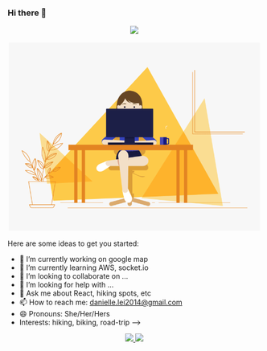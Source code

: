 ### Hi there 👋
<p align="center">
  <a href="https://daniellelei.github.io/"><img src="https://readme-typing-svg.herokuapp.com?font=Time+New+Roman&color=%23C8BE25&size=25&center=true&vCenter=true&width=600&height=100&lines=My+Name+is+Danielle+Lei; Software+Engineer;Competitive+Programmer;Always+learning+new+things"></a>
</p>
<p align="center">
  <img src = "https://github.com/daniellelei/daniellelei/blob/main/coding%20girl.gif?raw=true" style="width:500px">
</p>



Here are some ideas to get you started:

- 🔭 I’m currently working on google map
- 🌱 I’m currently learning AWS, socket.io
- 👯 I’m looking to collaborate on ...
- 🤔 I’m looking for help with ...
- 💬 Ask me about React, hiking spots, etc
- 📫 How to reach me: danielle.lei2014@gmail.com
- 😄 Pronouns: She/Her/Hers
- Interests: hiking, biking, road-trip
-->

<p align="center">
  <a href="https://skillicons.dev">
    <img src="https://skillicons.dev/icons?i=js,html,css,react,redux,sequelize,python,flask,nodejs,postman" />
    <img src="https://skillicons.dev/icons?i=git,github,linux,docker,postgres,aws,sqlite,cpp,express,vscode" />
  </a>
</p>


